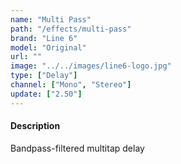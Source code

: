 ```yaml
---
name: "Multi Pass"
path: "/effects/multi-pass"
brand: "Line 6"
model: "Original"
url: ""
image: "../../images/line6-logo.jpg"
type: ["Delay"]
channel: ["Mono", "Stereo"]
update: ["2.50"]
---
```

#### Description
Bandpass-filtered multitap delay